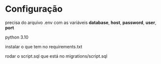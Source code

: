 # Configuração
precisa do arquivo .env com as variáveis **database**, **host**, **password**, **user**, **port**

python 3.10

instalar o que tem no requirements.txt

rodar o script.sql que está no migrations/script.sql
